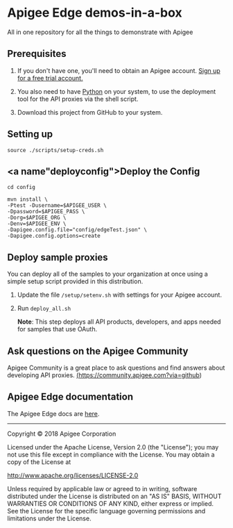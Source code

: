 # Apigee Edge demos-in-a-box
All in one repository for all the things to demonstrate with Apigee

## <a name="prerequisites"></a>Prerequisites

1. If you don't have one, you'll need to obtain an Apigee account. [Sign up for a free trial account.](https://accounts.apigee.com/accounts/sign_up)

2. You also need to have [Python](http://python.org/getit/) on your system, to use the deployment tool for the API proxies via the shell script.

3. Download this project from GitHub to your system.

## <a name="initial"></a>Setting up

```shell
source ./scripts/setup-creds.sh
``` 

## <a name"deployconfig"></a>Deploy the Config
```shell
cd config
```

```shell
mvn install \
-Ptest -Dusername=$APIGEE_USER \
-Dpassword=$APIGEE_PASS \
-Dorg=$APIGEE_ORG \
-Denv=$APIGEE_ENV \
-Dapigee.config.file="config/edgeTest.json" \
-Dapigee.config.options=create
```

## <a name="bulk"></a>Deploy sample proxies

You can deploy all of the samples to your organization at once using a simple setup script provided in this distribution.

1. Update the file `/setup/setenv.sh` with settings for your Apigee account.

2. Run `deploy_all.sh`

    **Note**: This step deploys all API products, developers, and apps needed for samples that use OAuth.


## <a name="ask"></a>Ask questions on the Apigee Community

Apigee Community is a great place to ask questions and find answers about developing API proxies. <a href="https://community.apigee.com?via=github">(https://community.apigee.com?via=github)</a>

## <a name="docs"></a>Apigee Edge documentation

The Apigee Edge docs are [here](https://docs.apigee.com). 

---

Copyright © 2018 Apigee Corporation

Licensed under the Apache License, Version 2.0 (the "License"); you may 
not use this file except in compliance with the License. You may obtain 
a copy of the License at

http://www.apache.org/licenses/LICENSE-2.0

Unless required by applicable law or agreed to in writing, software
distributed under the License is distributed on an "AS IS" BASIS,
WITHOUT WARRANTIES OR CONDITIONS OF ANY KIND, either express or implied.
See the License for the specific language governing permissions and
limitations under the License.
